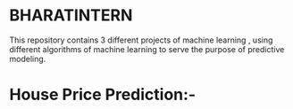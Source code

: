 # BHARATINTERN
 This repository contains 3 different projects of machine learning , using different algorithms of machine learning to serve the purpose of predictive modeling.
 
# House Price Prediction:-

